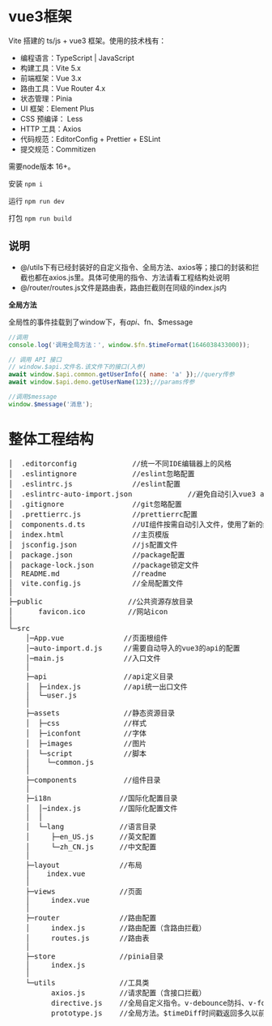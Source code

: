 # vue3框架
Vite 搭建的 ts/js + vue3 框架。使用的技术栈有：
- 编程语言：TypeScript | JavaScript
- 构建工具：Vite 5.x
- 前端框架：Vue 3.x
- 路由工具：Vue Router 4.x
- 状态管理：Pinia
- UI 框架：Element Plus
- CSS 预编译： Less
- HTTP 工具：Axios
- 代码规范：EditorConfig + Prettier + ESLint
- 提交规范：Commitizen

需要node版本 16+。

安装 `npm i`

运行 `npm run dev`

打包 `npm run build`

## 说明
- @/utils下有已经封装好的自定义指令、全局方法、axios等；接口的封装和拦截也都在axios.js里。具体可使用的指令、方法请看工程结构处说明
- @/router/routes.js文件是路由表，路由拦截则在同级的index.js内


**全局方法**

全局性的事件挂载到了window下，有$api、$fn、$message
```js
//调用
console.log('调用全局方法：', window.$fn.$timeFormat(1646038433000));

// 调用 API 接口 
// window.$api.文件名.该文件下的接口(入参)
await window.$api.common.getUserInfo({ name: 'a' });//query传参
await window.$api.demo.getUserName(123);//params传参

//调用$message
window.$message('消息');
```

# 整体工程结构
<pre>
│  .editorconfig             //统一不同IDE编辑器上的风格
│  .eslintignore             //eslint忽略配置
│  .eslintrc.js              //eslint配置
│  .eslintrc-auto-import.json             //避免自动引入vue3 api后页面报未定义的错误
│  .gitignore                //git忽略配置
│  .prettierrc.js            //prettierrc配置
│  components.d.ts           //UI组件按需自动引入文件，使用了新的组件它会自动在文件内新增。由unplugin-vue-components自动生成
│  index.html                //主页模版
│  jsconfig.json             //js配置文件
│  package.json              //package配置
│  package-lock.json         //package锁定文件
│  README.md                 //readme
│  vite.config.js            //全局配置文件
│
├─public                    //公共资源存放目录
│      favicon.ico          //网站icon
│
└─src
    │─App.vue              //页面根组件
    │─auto-import.d.js     //需要自动导入的vue3的api的配置
    │─main.js              //入口文件
    │  
    ├─api                  //api定义目录
    │  ├─index.js          //api统一出口文件
    │  └─user.js
    │       
    ├─assets               //静态资源目录
    │  ├─css               //样式
    │  ├─iconfont          //字体
    │  ├─images            //图片
    │  └─script            //脚本
    │    └─common.js
    │  
    ├─components           //组件目录
    │
    ├─i18n                //国际化配置目录
    │  │─index.js         //国际化配置文件
    │  │  
    │  └─lang             //语言目录
    │     ├─en_US.js      //英文配置
    │     └─zh_CN.js      //中文配置
    │
    ├─layout              //布局
    │    index.vue
    │
    ├─views               //页面
    │     index.vue
    │
    ├─router              //路由配置
    │     index.js        //路由配置（含路由拦截）
    │     routes.js       //路由表
    │
    ├─store               //pinia目录
    │     index.js
    │
    └─utils               //工具类
          axios.js        //请求配置（含接口拦截）
          directive.js    //全局自定义指令。v-debounce防抖、v-focus自动聚焦、v-jump路由跳转、v-auth权限设置
          prototype.js    //全局方法。$timeDiff时间戳返回多久以前、$timeFormat格式化时间戳
</pre>
